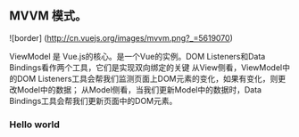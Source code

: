 
## MVVM 模式。

![border] (http://cn.vuejs.org/images/mvvm.png?_=5619070)

ViewModel 是 Vue.js的核心。是一个Vue的实例。DOM Listeners和Data Bindings看作两个工具，它们是实现双向绑定的关键
从View侧看，ViewModel中的DOM Listeners工具会帮我们监测页面上DOM元素的变化，如果有变化，则更改Model中的数据；
从Model侧看，当我们更新Model中的数据时，Data Bindings工具会帮我们更新页面中的DOM元素。

### Hello world
